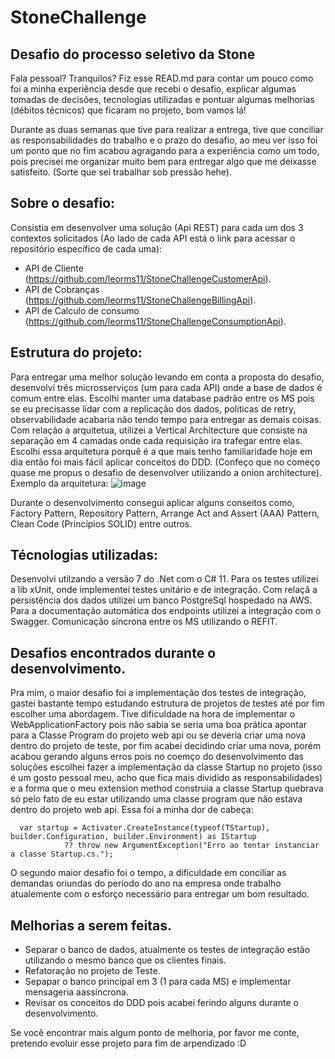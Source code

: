 # StoneChallenge
Desafio do processo seletivo da Stone
--------------------------------------------------

Fala pessoal? Tranquilos?
Fiz esse READ.md para contar um pouco como foi a minha experiência desde que recebi o desafio, explicar algumas tomadas de decisões, tecnologias utilizadas e pontuar algumas melhorias (débitos técnicos) que ficaram no projeto, bom vamos lá!

Durante as duas semanas que tive para realizar a entrega, tive que conciliar as responsabilidades do trabalho e o prazo do desafio, ao meu ver isso foi um ponto que no fim acabou agragando para a experiência como um todo, pois precisei me organizar muito bem para entregar algo que me deixasse satisfeito. (Sorte que sei trabalhar sob pressão hehe).

## Sobre o desafio: 

Consistia em desenvolver uma solução (Api REST) para cada um dos 3 contextos solicitados (Ao lado de cada API está o link para acessar o repositório específico de cada uma):
  - API de Cliente (https://github.com/leorms11/StoneChallengeCustomerApi).
  - API de Cobranças (https://github.com/leorms11/StoneChallengeBillingApi).
  - API de Calculo de consumo (https://github.com/leorms11/StoneChallengeConsumptionApi).

## Estrutura do projeto:

Para entregar uma melhor solução levando em conta a proposta do desafio, desenvolvi três microsserviços (um para cada API) onde a base de dados é comum entre elas. Escolhi manter uma database padrão entre os MS pois se eu precisasse lidar com a replicação dos dados, politicas de retry, observabilidade acabaria não tendo tempo para entregar as demais coisas.
Com relação a arquitetua, utilizei a Vertical Architecture que consiste na separação em 4 camadas onde cada requisição ira trafegar entre elas. Escolhi essa arquitetura porquê é a que mais tenho familiaridade hoje em dia então foi mais fácil aplicar conceitos do DDD. (Confeço que no começo quase me propus o desafio de desenvolver utilizando a onion architecture).
Exemplo da arquitetura:
![image](https://github.com/leorms11/StoneChallenge/assets/104157485/3e15eb15-70a1-44ec-afbc-ca6c6761ef7f)

Durante o desenvolvimento consegui aplicar alguns conseitos como, Factory Pattern, Repository Pattern, Arrange Act and Assert (AAA) Pattern, Clean Code (Princípios SOLID) entre outros.

## Técnologias utilizadas:

Desenvolvi utilzando a versão 7 do .Net com o C# 11. 
Para os testes utilizei a lib xUnit, onde implementei testes unitário e de integração.
Com relaçã a persistência dos dados utilizei um banco PostgreSql hospedado na AWS.
Para a documentação automática dos endpoints utilizei a integração com o Swagger.
Comunicação síncrona entre os MS utilizando o REFIT.

## Desafios encontrados durante o desenvolvimento.

Pra mim, o maior desafio foi a implementação dos testes de integração, gastei bastante tempo estudando estrutura de projetos de testes até por fim escolher uma abordagem. Tive dificuldade na hora de implementar o WebApplicationFactory pois não sabia se seria uma boa prática apontar para a Classe Program do projeto web api ou se deveria criar uma nova dentro do projeto de teste, por fim acabei decidindo criar uma nova, porém acabou gerando alguns erros pois no coemço do desenvolvimento das soluções escolhei fazer a implementação da classe Startup no projeto (isso é um gosto pessoal meu, acho que fica mais dividido as responsabilidades) e a forma que o meu extension method construia a classe Startup quebrava só pelo fato de eu estar utilizando uma classe program que não estava dentro do projeto web api. Essa foi a minha dor de cabeça:
```
  var startup = Activator.CreateInstance(typeof(TStartup), builder.Configuration, builder.Environment) as IStartup
            ?? throw new ArgumentException("Erro ao tentar instanciar a classe Startup.cs.");
```
O segundo maior desafio foi o tempo, a dificuldade em conciliar as demandas oriundas do período do ano na empresa onde trabalho atualemente com o esforço necessário para entregar um bom resultado.  

## Melhorias a serem feitas. 

- Separar o banco de dados, atualmente os testes de integração estão utilizando o mesmo banco que os clientes finais.
- Refatoração no projeto de Teste.
- Sepapar o banco principal em 3 (1 para cada MS) e implementar mensageria aassíncrona. 
- Revisar os conceitos do DDD pois acabei ferindo alguns durante o desenvolvimento.

Se você encontrar mais algum ponto de melhoria, por favor me conte, pretendo evoluir esse projeto para fim de arpendizado :D
